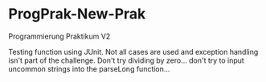 # ProgPrak-New-Prak
Programmierung Praktikum V2

Testing function using JUnit.
Not all cases are used and exception handling isn't part of the challenge. Don't try dividing by zero... don't try to input uncommon strings into the parseLong function...
